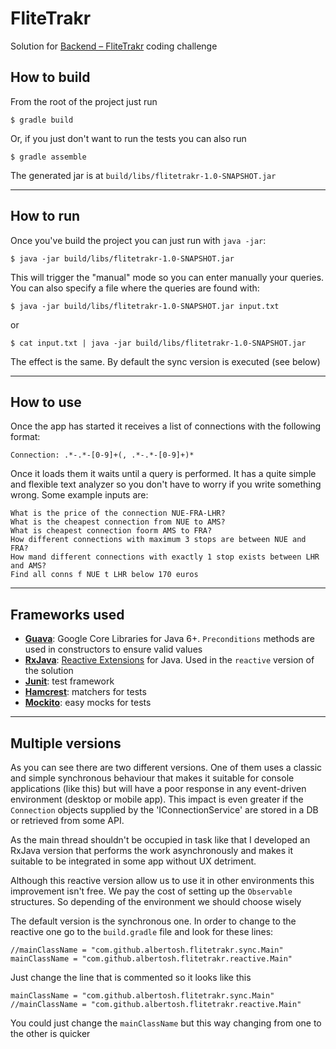 # FliteTrakr

 
Solution for [Backend – FliteTrakr](https://bitbucket.org/adigsd/backend-flitetrakr) coding challenge

## How to build

From the root of the project just run

    $ gradle build
    
Or, if you just don't want to run the tests you can also run

    $ gradle assemble

The generated jar is at `build/libs/flitetrakr-1.0-SNAPSHOT.jar` 

---

## How to run

Once you've build the project you can just run with `java -jar`:

    $ java -jar build/libs/flitetrakr-1.0-SNAPSHOT.jar

This will trigger the "manual" mode so you can enter manually your queries. You can also specify a file where the queries are found with:

    $ java -jar build/libs/flitetrakr-1.0-SNAPSHOT.jar input.txt

or

    $ cat input.txt | java -jar build/libs/flitetrakr-1.0-SNAPSHOT.jar
    
The effect is the same. By default the sync version is executed (see below)

---

## How to use

Once the app has started it receives a list of connections with the 
following format:

    Connection: .*-.*-[0-9]+(, .*-.*-[0-9]+)*
    
Once it loads them it waits until a query is performed. It has a quite 
simple and flexible text analyzer so you don't have to worry if you
write something wrong. Some example inputs are:

    What is the price of the connection NUE-FRA-LHR?
    What is the cheapest connection from NUE to AMS?
    What is cheapest connection foorm AMS to FRA?
    How different connections with maximum 3 stops are between NUE and FRA?
    How mand different connections with exactly 1 stop exists between LHR and AMS?
    Find all conns f NUE t LHR below 170 euros

---

## Frameworks used

* [**Guava**](https://github.com/google/guava): Google Core Libraries for Java 6+. `Preconditions` methods are used in constructors to ensure valid values
* [**RxJava**](https://github.com/ReactiveX/RxJava): [Reactive Extensions](http://reactivex.io/) for Java. Used in the `reactive` version of the solution
* [**Junit**](http://junit.org/junit4/): test framework
* [**Hamcrest**](http://hamcrest.org/): matchers for tests
* [**Mockito**](http://mockito.org/): easy mocks for tests

---

## Multiple versions

As you can see there are two different versions. One of them uses a classic
and simple synchronous behaviour that makes it suitable for console applications
(like this) but will have a poor response in any event-driven environment
(desktop or mobile app). This impact is even greater if the `Connection`
objects supplied by the 'IConnectionService' are stored in a DB or retrieved
from some API.

As the main thread shouldn't be occupied in task like that I developed
an RxJava version that performs the work asynchronously and makes it suitable
to be integrated in some app without UX detriment.

Although this reactive version allow us to use it in other environments
this improvement isn't free. We pay the cost of setting up the `Observable`
structures. So depending of the environment we should choose wisely

The default version is the synchronous one. In order to change to the 
reactive one go to the `build.gradle` file and look for these lines:

    //mainClassName = "com.github.albertosh.flitetrakr.sync.Main"
    mainClassName = "com.github.albertosh.flitetrakr.reactive.Main"
    
Just change the line that is commented so it looks like this

    mainClassName = "com.github.albertosh.flitetrakr.sync.Main"
    //mainClassName = "com.github.albertosh.flitetrakr.reactive.Main"

You could just change the `mainClassName` but this way changing from one
to the other is quicker